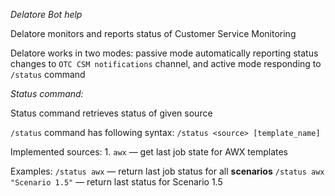 *Delatore Bot help*

Delatore monitors and reports status of Customer Service Monitoring

Delatore works in two modes:  passive mode automatically reporting status changes to  `OTC CSM notifications` channel,
and active mode responding to `/status` command

*Status command:*

Status command retrieves status of given source

`/status` command has following syntax:
`/status <source> [template_name]`

Implemented sources:
1\. `awx` — get last job state for AWX templates

Examples:
`/status awx` — return last job status for all __scenarios__
`/status awx "Scenario 1.5"` — return last status for Scenario 1\.5
